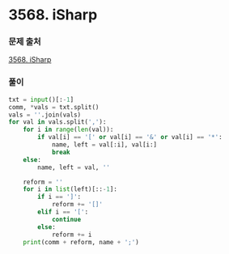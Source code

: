 # 3568. iSharp


### 문제 출처
[3568. iSharp](https://www.acmicpc.net/problem/3568)


### 풀이
```python
txt = input()[:-1]
comm, *vals = txt.split()
vals = ''.join(vals)
for val in vals.split(','):
    for i in range(len(val)):
        if val[i] == '[' or val[i] == '&' or val[i] == '*':
            name, left = val[:i], val[i:]
            break
    else:
        name, left = val, ''

    reform = ''
    for i in list(left)[::-1]:
        if i == ']':
            reform += '[]'
        elif i == '[':
            continue
        else:
            reform += i
    print(comm + reform, name + ';')

```